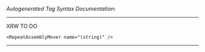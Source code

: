 _Autogenerated Tag Syntax Documentation:_

---
XRW TO DO

```
<RepeatAssemblyMover name="(string)" />
```



---
